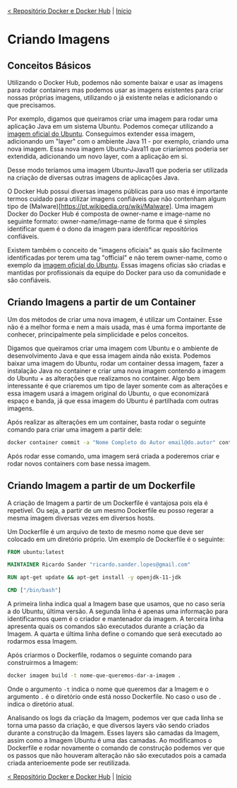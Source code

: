 [< Repositório Docker e Docker Hub](7-DockerHub.md) | [Início](README.md)

# Criando Imagens

## Conceitos Básicos

Utilizando o Docker Hub, podemos não somente baixar e usar as imagens para rodar containers mas podemos usar as imagens existentes para criar nossas próprias imagens, utilizando o já existente nelas e adicionando o que precisamos.

Por exemplo, digamos que queiramos criar uma imagem para rodar uma aplicação Java em um sistema Ubuntu. Podemos começar utilizando a [imagem oficial do Ubuntu](https://hub.docker.com/_/ubuntu). Conseguimos extender essa imagem, adicionando um "layer" com o ambiente Java 11 - por exemplo, criando uma nova imagem. Essa nova imagem Ubuntu-Java11 que criaríamos poderia ser extendida, adicionando um novo layer, com a aplicação em si.

Desse modo teríamos uma imagem Ubuntu-Java11 que poderia ser utilizada na criação de diversas outras imagens de aplicações Java.

O Docker Hub possui diversas imagens públicas para uso mas é importante termos cuidado para utilizar imagens confiáveis que não contenham algum tipo de (Malware)[https://pt.wikipedia.org/wiki/Malware]. Uma imagem Docker do Docker Hub é composta de owner-name e image-name no seguinte formato: owner-name/image-name de forma que é simples identificar quem é o dono da imagem para identificar repositórios confiáveis. 

Existem também o conceito de "imagens oficiais" as quais são facilmente identificadas por terem uma tag "official" e não terem owner-name, como o exemplo da [imagem oficial do Ubuntu](https://hub.docker.com/_/ubuntu). Essas imagens oficias são criadas e mantidas por profissionais da equipe do Docker para uso da comunidade e são confiáveis.

## Criando Imagens a partir de um Container

Um dos métodos de criar uma nova imagem, é utilizar um Container. Esse não é a melhor forma e nem a mais usada, mas é uma forma importante de conhecer, principalmente pela simplicidade e pelos conceitos.

Digamos que queiramos criar uma imagem com Ubuntu e o ambiente de desenvolvimento Java e que essa imagem ainda não exista. Podemos baixar uma imagem do Ubuntu, rodar um container dessa imagem, fazer a instalação Java no container e criar uma nova imagem contendo a imagem do Ubuntu + as alterações que realizamos no container. Algo bem interessante é que criaremos um tipo de layer somente com as alterações e essa imagem usará a imagem original do Ubuntu, o que economizará espaço e banda, já que essa imagem do Ubuntu é partilhada com outras imagens.

Após realizar as alterações em um container, basta rodar o seguinte comando para criar uma imagem a partir dele:

```bash
docker container commit -a "Nome Completo do Autor email@do.autor" container-id-ou-nome nome-da-nova-imagem
```

Após rodar esse comando, uma imagem será criada a poderemos criar e rodar novos containers com base nessa imagem.

## Criando Imagem a partir de um Dockerfile

A criação de Imagem a partir de um Dockerfile é vantajosa pois ela é repetível. Ou seja, a partir de um mesmo Dockerfile eu posso regerar a mesma imagem diversas vezes em diversos hosts. 

Um Dockerfile é um arquivo de texto de mesmo nome que deve ser colocado em um diretório próprio. Um exemplo de Dockerfile é o seguinte:

```Dockerfile
FROM ubuntu:latest

MAINTAINER Ricardo Sander "ricardo.sander.lopes@gmail.com"

RUN apt-get update && apt-get install -y openjdk-11-jdk

CMD ["/bin/bash"]
```

A primeira linha indica qual a Imagem base que usamos, que no caso seria a do Ubuntu, última versão. A segunda linha é apenas uma informação para identificarmos quem é o criador e mantenador da imagem. A terceira linha apresenta quais os comandos são executados durante a criação da Imagem. A quarta e última linha define o comando que será executado ao rodarmos essa Imagem.

Após criarmos o Dockerfile, rodamos o seguinte comando para construirmos a Imagem:

```bash
docker imagem build -t nome-que-queremos-dar-a-imagem .
```

Onde o argumento ```-t``` indica o nome que queremos dar a Imagem e o argumento ```.``` é o diretório onde está nosso Dockerfile. No caso o uso de ```.``` indica o diretório atual.

Analisando os logs da criação da Imagem, podemos ver que cada linha se torna uma passo da criação, e que diversos layers vão sendo criados durante a construção da Imagem. Esses layers são camadas da Imagem, assim como a Imagem Ubuntu é uma das camadas. Ao modificamos o Dockerfile e rodar novamente o comando de construção podemos ver que os passos que não houveram alteração não são executados pois a camada criada anterioemente pode ser reutilizada.

[< Repositório Docker e Docker Hub](7-DockerHub.md) | [Início](README.md)
